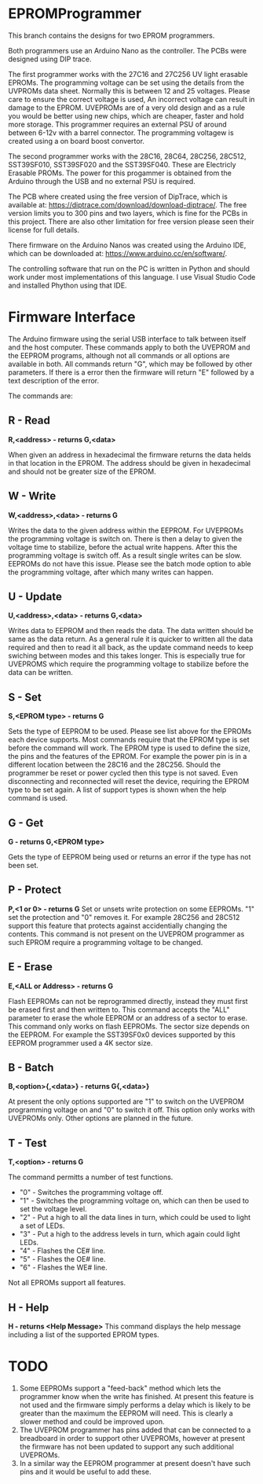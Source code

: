 # EPROMProgrammer

This branch contains the designs for two EPROM programmers.

Both programmers use an Arduino Nano as the controller. The PCBs were designed using DIP trace.

The first programmer works with the 27C16 and 27C256 UV light erasable EPROMs. The programming voltage can be set using the details from the UVPROMs data sheet. Normally this is between 12 and 25 voltages. Please care to ensure the correct voltage is used, An incorrect voltage can result in damage to the EPROM. UVEPROMs are of a very old design and as a rule you would be better using new chips, which are cheaper, faster and hold more storage. This programmer requires an external PSU of around between 6-12v with a barrel connector. The programming voltagew is created using a on board boost convertor.

The second programmer works with the 28C16, 28C64, 28C256, 28C512, SST39SF010, SST39SF020 and the SST39SF040. These are Electricly Erasable PROMs. The power for this progammer is obtained from the Arduino through the USB and no external PSU is required.

The PCB where created using the free version of DipTrace, which is available at: https://diptrace.com/download/download-diptrace/. The free version limits you to 300 pins and two layers, which is fine for the PCBs in this project. There are also other limitation for free version please seen their license for full details.

There firmware on the Arduino Nanos was created using the Arduino IDE, which can be downloaded at: https://www.arduino.cc/en/software/.

The controlling software that run on the PC is written in Python and should work under most implementations of this language. I use Visual Studio Code and installed Phython using that IDE.

# Firmware Interface

The Arduino firmware using the serial USB interface to talk between itself and the host computer. These commands apply to both the UVEPROM and the EEPROM programs, although not all commands or all options are available in both. All commands return "G", which may be followed by other parameters. If there is a error then the firmware will return "E" followed by a text description of the error.

The commands are:

## R - Read

**R,\<address\> - returns G,\<data\>**

When given an address in hexadecimal the firmware returns the data helds in that location in the EPROM. The address should be given in hexadecimal and should not be greater size of the EPROM. 

## W - Write

**W,\<address\>,\<data\> - returns G**

Writes the data to the given address within the EEPROM. For UVEPROMs the programming voltage is switch on. There is then a delay to given the voltage time to stabilize, before the actual write happens. After this the programming voltage is switch off. As a result single writes can be slow. EEPROMs do not have this issue. Please see the batch mode option to able the programming voltage, after which many writes can happen. 

## U - Update

**U,\<address\>,\<data\> - returns G,\<data\>**

Writes data to EEPROM and then reads the data. The data written should be same as the data return. As a general rule it is quicker to written all the data required and then to read it all back, as the update command needs to keep swiching between modes and this takes longer. This is especially true for UVEPROMS which require the programming voltage to stabilize before the data can be written.

## S - Set

**S,\<EPROM type\> - returns G**

Sets the type of EEPROM to be used. Please see list above for the EPROMs each device supports. Most commands require that the EPROM type is set before the command will work. The EPROM type is used to define the size, the pins and the features of the EPROM. For example the power pin is in a different location between the 28C16 and the 28C256. Should the programmer be reset or power cycled then this type is not saved. Even disconnecting and reconnected will reset the device, requiring the EPROM type to be set again. A list of support types is shown when the help command is used.

## G - Get

**G - returns G,\<EPROM type\>**

Gets the type of EEPROM being used or returns an error if the type has not been set. 

## P - Protect

**P,\<1 or 0\> - returns G**
Set or unsets write protection on some EEPROMs. "1" set the protection and "0" removes it. For example 28C256 and 28C512 support this feature that protects against accidentially  changing the contents. This command is not present on the UVEPROM programmer as such EPROM require a programming voltage to be changed. 

## E - Erase

**E,\<ALL or Address\> - returns G**

Flash EEPROMs can not be reprogrammed directly, instead they must first be erased first and then written to. This command accepts the "ALL" parameter to erase the whole EEPROM or an address of a sector to erase. This command only works on flash EEPROMs. The sector size depends on the EEPROM. For example the SST39SF0x0 devices supported by this EEPROM programmer used a 4K sector size. 

## B - Batch

**B,\<option\>{,\<data\>} - returns G{,\<data\>}**

At present the only options supported are "1" to switch on the UVEPROM programming voltage on and "0" to switch it off. This option only works with UVEPROMs only. Other options are planned in the future.

## T - Test

**T,\<option\> - returns G**

The command permitts a number of test functions.

 - "0" - Switches the programming voltage off.
 - "1" - Switches the programming voltage on, which can then be used to set the voltage level. 
 - "2" - Put a high to all the data lines in turn, which could be used to light a set of LEDs. 
 - "3" - Put a high to the address levels in turn, which again could light LEDs. 
 - "4" - Flashes the CE# line.
 - "5" - Flashes the OE# line.
 - "6" - Flashes the WE# line.

 Not all EPROMs support all features.

## H - Help

**H - returns \<Help Message\>**
This command displays the help message including a list of the supported EPROM types.

# TODO

1. Some EEPROMs support a "feed-back" method which lets the programmer know when the write has finished. At present this feature is not used and the firmware simply performs a delay which is likely to be greater than the maximum the EEPROM  will need. This is clearly a slower method and could be improved upon.
2. The UVEPROM programmer has pins added that can be connected to a breadboard in order to support other UVEPROMs, however at present the firmware has not been updated to support any such additional UVEPROMs.
3. In a similar way the EEPROM programmer at present doesn't have such pins and it would be useful to add these.
